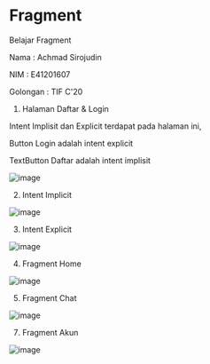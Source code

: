 # Fragment
Belajar Fragment

Nama : Achmad Sirojudin

NIM : E41201607

Golongan : TIF C'20

1. Halaman Daftar & Login

Intent Implisit dan Explicit terdapat pada halaman ini,

Button Login adalah intent explicit

TextButton Daftar adalah intent implisit

![image](https://user-images.githubusercontent.com/80249314/137237603-b7dcada7-60bb-4a0b-9e27-fc876d91a73c.png)

2. Intent Implicit

![image](https://user-images.githubusercontent.com/80249314/137232146-fa9d98c5-b709-4bd3-bd93-be544242630e.png)

3. Intent Explicit

![image](https://user-images.githubusercontent.com/80249314/137232206-1cd29b0a-7ccf-4939-877e-1502f49fabd2.png)

4. Fragment Home

![image](https://user-images.githubusercontent.com/80249314/137255257-e1c3cac1-11a1-4903-928b-b1c2400342eb.png)

5. Fragment Chat

![image](https://user-images.githubusercontent.com/80249314/137255283-bb5b3fab-69ec-404b-8830-dc4afbbee5c0.png)

7. Fragment Akun

![image](https://user-images.githubusercontent.com/80249314/137255308-ed8c3ca4-153e-405b-a999-2329f587aaa9.png)
